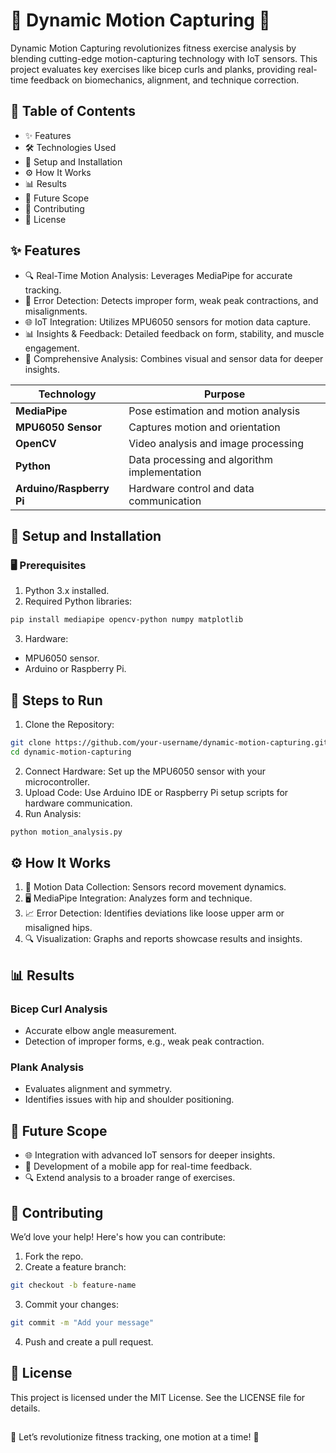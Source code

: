 
# 🌟 Dynamic Motion Capturing 🌟

Dynamic Motion Capturing revolutionizes fitness exercise analysis by blending cutting-edge motion-capturing technology with IoT sensors. This project evaluates key exercises like bicep curls and planks, providing real-time feedback on biomechanics, alignment, and technique correction.


## 📖 Table of Contents
* ✨ Features
* 🛠️ Technologies Used
* 🚀 Setup and Installation
* ⚙️ How It Works
* 📊 Results
* 🔮 Future Scope
* 🤝 Contributing
* 📜 License
## ✨ Features
* 🔍 Real-Time Motion Analysis: Leverages MediaPipe for accurate tracking.
* 📏 Error Detection: Detects improper form, weak peak contractions, and misalignments.
* 🌐 IoT Integration: Utilizes MPU6050 sensors for motion data capture.
* 📊 Insights & Feedback: Detailed feedback on form, stability, and muscle engagement.
* 🧩 Comprehensive Analysis: Combines visual and sensor data for deeper insights. 

| **Technology**       | **Purpose**                                |  
|-----------------------|--------------------------------------------|  
| **MediaPipe**         | Pose estimation and motion analysis       |  
| **MPU6050 Sensor**    | Captures motion and orientation           |  
| **OpenCV**            | Video analysis and image processing       |  
| **Python**            | Data processing and algorithm implementation |  
| **Arduino/Raspberry Pi** | Hardware control and data communication |

## 🚀 Setup and Installation
### 🖥️ Prerequisites
1. Python 3.x installed.
2. Required Python libraries:
```bash
pip install mediapipe opencv-python numpy matplotlib

```
3. Hardware:
  * MPU6050 sensor.
  * Arduino or Raspberry Pi.
## 🔧 Steps to Run
1. Clone the Repository:
```bash
git clone https://github.com/your-username/dynamic-motion-capturing.git
cd dynamic-motion-capturing

```
2. Connect Hardware: Set up the MPU6050 sensor with your microcontroller.
3. Upload Code: Use Arduino IDE or Raspberry Pi setup scripts for hardware communication.
4. Run Analysis:
```bash
python motion_analysis.py

```
## ⚙️ How It Works
1. 📡 Motion Data Collection: Sensors record movement dynamics.
2. 🖥️ MediaPipe Integration: Analyzes form and technique.
3. 📈 Error Detection: Identifies deviations like loose upper arm or misaligned hips.
4. 🔍 Visualization: Graphs and reports showcase results and insights.
## 📊 Results
### Bicep Curl Analysis
* Accurate elbow angle measurement.
* Detection of improper forms, e.g., weak peak contraction.
### Plank Analysis
* Evaluates alignment and symmetry.
* Identifies issues with hip and shoulder positioning.

## 🔮 Future Scope
* 🌐 Integration with advanced IoT sensors for deeper insights.
* 📱 Development of a mobile app for real-time feedback.
* 🔍 Extend analysis to a broader range of exercises.
## 🤝 Contributing
We’d love your help! Here's how you can contribute:

1. Fork the repo.
2. Create a feature branch:
```bash
git checkout -b feature-name

```
3. Commit your changes:
```bash
git commit -m "Add your message"

```
4. Push and create a pull request.
## 📜 License
This project is licensed under the MIT License. See the LICENSE file for details.
## 
🌟 Let’s revolutionize fitness tracking, one motion at a time! 🌟